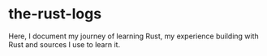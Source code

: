# the-rust-logs
Here, I document my journey of learning Rust, my experience building with Rust and sources I use to learn it.
